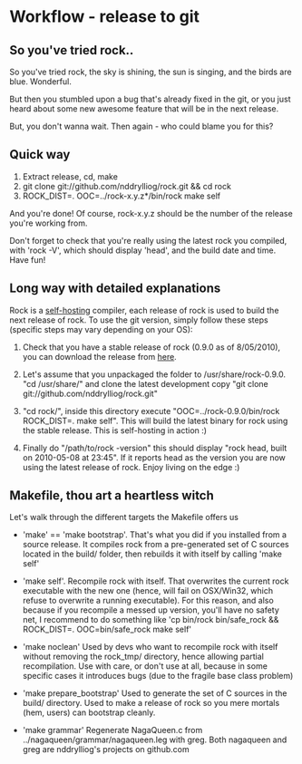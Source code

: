 Workflow - release to git
==========================


So you've tried rock..
----------------------

So you've tried rock, the sky is shining, the sun is singing, and the
birds are blue. Wonderful.

But then you stumbled upon a bug that's already fixed in the git,
or you just heard about some new awesome feature that will be in the
next release.

But, you don't wanna wait. Then again - who could blame you for this?

Quick way
---------

  1. Extract release, cd, make
  2. git clone git://github.com/nddrylliog/rock.git && cd rock
  3. ROCK_DIST=. OOC=../rock-x.y.z*/bin/rock make self
  
And you're done! Of course, rock-x.y.z should be the number of the
release you're working from.

Don't forget to check that you're really using the latest rock you
compiled, with 'rock -V', which should display 'head', and the build
date and time. Have fun!

Long way with detailed explanations
-----------------------------------

Rock is a <a href="http://en.wikipedia.org/wiki/Self-hosting">self-hosting</a> compiler, each release of rock is used to build the next release of rock. To use the git version, simply follow these steps (specific steps may vary depending on your OS):

1. Check that you have a stable release of rock (0.9.0 as of 8/05/2010), you can download the release from <a href="http://github.com/nddrylliog/rock/downloads">here</a>.

2. Let's assume that you unpackaged the folder to /usr/share/rock-0.9.0. "cd /usr/share/" and clone the latest development copy "git clone git://github.com/nddrylliog/rock.git"

3. "cd rock/", inside this directory execute "OOC=../rock-0.9.0/bin/rock ROCK_DIST=. make self". This will build the latest binary for rock using the stable release. This is self-hosting in action :)

4. Finally do "/path/to/rock -version" this should display "rock head, built on 2010-05-08 at 23:45". If it reports head as the version you are now using the latest release of rock. Enjoy living on the edge :)


Makefile, thou art a heartless witch
------------------------------------

Let's walk through the different targets the Makefile offers us

  - 'make' == 'make bootstrap'. That's what you did if you installed
  from a source release. It compiles rock from a pre-generated
  set of C sources located in the build/ folder, then rebuilds it
  with itself by calling 'make self'
  
  - 'make self'. Recompile rock with itself. That overwrites the current
  rock executable with the new one (hence, will fail on OSX/Win32, which
  refuse to overwrite a running executable). For this reason, and also
  because if you recompile a messed up version, you'll have no safety net,
  I recommend to do something like 'cp bin/rock bin/safe_rock && ROCK_DIST=. OOC=bin/safe_rock make self'
  
  - 'make noclean' Used by devs who want to recompile rock with itself
  without removing the rock_tmp/ directory, hence allowing partial recompilation.
  Use with care, or don't use at all, because in some specific cases
  it introduces bugs (due to the fragile base class problem)
  
  - 'make prepare_bootstrap' Used to generate the set of C sources
  in the build/ directory. Used to make a release of rock so you
  mere mortals (hem, users) can bootstrap cleanly.
  
  - 'make grammar' Regenerate NagaQueen.c from ../nagaqueen/grammar/nagaqueen.leg
  with greg. Both nagaqueen and greg are nddrylliog's projects on github.com

